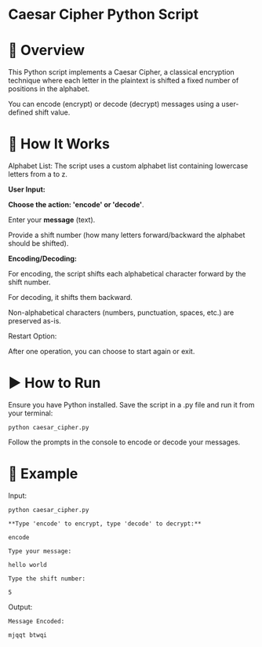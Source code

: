 # Caesar Cipher Python Script
# 📜 Overview
This Python script implements a Caesar Cipher, a classical encryption technique where each letter in the plaintext is shifted a fixed number of positions in the alphabet.

You can encode (encrypt) or decode (decrypt) messages using a user-defined shift value.

# 🧠 How It Works
Alphabet List: The script uses a custom alphabet list containing lowercase letters from a to z.

**User Input:**

**Choose the action: 'encode' or 'decode'**.

Enter your **message** (text).

Provide a shift number (how many letters forward/backward the alphabet should be shifted).

**Encoding/Decoding:**

For encoding, the script shifts each alphabetical character forward by the shift number.

For decoding, it shifts them backward.

Non-alphabetical characters (numbers, punctuation, spaces, etc.) are preserved as-is.

Restart Option:

After one operation, you can choose to start again or exit.

# ▶️ How to Run
Ensure you have Python installed. Save the script in a .py file and run it from your terminal:

```python caesar_cipher.py```

Follow the prompts in the console to encode or decode your messages.

# 🔐 Example
Input:
```
python caesar_cipher.py

**Type 'encode' to encrypt, type 'decode' to decrypt:**

encode

Type your message:

hello world

Type the shift number:

5
```
Output:
```
Message Encoded:

mjqqt btwqi
```
